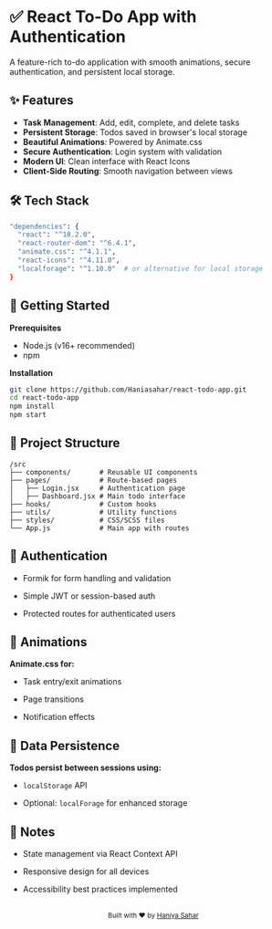 <!-- dark mode

Search & Filter – Find tasks quickly by date, or tag. -->

<h1> ✅ React To-Do App with Authentication </h1>

A feature-rich to-do application with smooth animations, secure authentication, and persistent local storage.

## ✨ Features

- **Task Management**: Add, edit, complete, and delete tasks
- **Persistent Storage**: Todos saved in browser's local storage
- **Beautiful Animations**: Powered by Animate.css
- **Secure Authentication**: Login system with validation
- **Modern UI**: Clean interface with React Icons
- **Client-Side Routing**: Smooth navigation between views

## 🛠 Tech Stack

```bash
"dependencies": {
  "react": "^18.2.0",
  "react-router-dom": "^6.4.1",
  "animate.css": "^4.1.1",
  "react-icons": "^4.11.0",
  "localforage": "^1.10.0"  # or alternative for local storage
}
```

## 🚀 Getting Started

**Prerequisites**

- Node.js (v16+ recommended)
- npm 

**Installation**
```bash
git clone https://github.com/Haniasahar/react-todo-app.git
cd react-todo-app
npm install
npm start
```

## 📂 Project Structure
```text
/src
├── components/       # Reusable UI components
├── pages/            # Route-based pages
│   ├── Login.jsx     # Authentication page
│   ├── Dashboard.jsx # Main todo interface
├── hooks/            # Custom hooks
├── utils/            # Utility functions
├── styles/           # CSS/SCSS files
└── App.js            # Main app with routes
```

## 🔐 Authentication

 - Formik for form handling and validation

- Simple JWT or session-based auth

- Protected routes for authenticated users

## 🎥 Animations
**Animate.css for:**

- Task entry/exit animations

- Page transitions

- Notification effects

## 💾 Data Persistence
**Todos persist between sessions using:**

- `localStorage` API

- Optional: `localForage` for enhanced storage

## 📝 Notes
- State management via React Context API

- Responsive design for all devices

- Accessibility best practices implemented

<div align="center"> <br> <sub>Built with ❤️ by <a href="https://github.com/Haniasahar">Haniya Sahar</a></sub> </div>